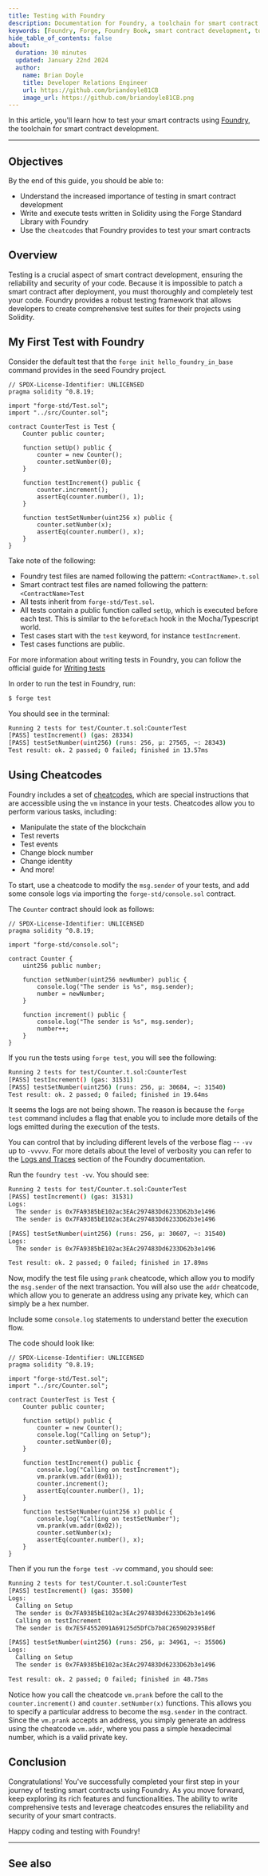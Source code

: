 ```yaml
---
title: Testing with Foundry
description: Documentation for Foundry, a toolchain for smart contract development. Learn how to test your smart contracts using Foundry.
keywords: [Foundry, Forge, Foundry Book, smart contract development, toolchain, testing, test]
hide_table_of_contents: false
about:
  duration: 30 minutes
  updated: January 22nd 2024
  author:
    name: Brian Doyle
    title: Developer Relations Engineer
    url: https://github.com/briandoyle81CB
    image_url: https://github.com/briandoyle81CB.png
---
```


In this article, you'll learn how to test your smart contracts using [Foundry], the toolchain for smart contract development.

---

## Objectives

By the end of this guide, you should be able to:

- Understand the increased importance of testing in smart contract development
- Write and execute tests written in Solidity using the Forge Standard Library with Foundry
- Use the `cheatcodes` that Foundry provides to test your smart contracts

## Overview

Testing is a crucial aspect of smart contract development, ensuring the reliability and security of your code. Because it is impossible to patch a smart contract after deployment, you must thoroughly and completely test your code. Foundry provides a robust testing framework that allows developers to create comprehensive test suites for their projects using Solidity.

## My First Test with Foundry

Consider the default test that the `forge init hello_foundry_in_base` command provides in the seed Foundry project.

```solidity
// SPDX-License-Identifier: UNLICENSED
pragma solidity ^0.8.19;

import "forge-std/Test.sol";
import "../src/Counter.sol";

contract CounterTest is Test {
    Counter public counter;

    function setUp() public {
        counter = new Counter();
        counter.setNumber(0);
    }

    function testIncrement() public {
        counter.increment();
        assertEq(counter.number(), 1);
    }

    function testSetNumber(uint256 x) public {
        counter.setNumber(x);
        assertEq(counter.number(), x);
    }
}
```

Take note of the following:

- Foundry test files are named following the pattern: `<ContractName>.t.sol`
- Smart contract test files are named following the pattern: `<ContractName>Test`
- All tests inherit from `forge-std/Test.sol`.
- All tests contain a public function called `setUp`, which is executed before each test. This is similar to the `beforeEach` hook in the Mocha/Typescript world.
- Test cases start with the `test` keyword, for instance `testIncrement`.
- Test cases functions are public.

For more information about writing tests in Foundry, you can follow the official guide for [Writing tests]

In order to run the test in Foundry, run:

```bash
$ forge test
```

You should see in the terminal:

```bash
Running 2 tests for test/Counter.t.sol:CounterTest
[PASS] testIncrement() (gas: 28334)
[PASS] testSetNumber(uint256) (runs: 256, μ: 27565, ~: 28343)
Test result: ok. 2 passed; 0 failed; finished in 13.57ms
```

## Using Cheatcodes

Foundry includes a set of [cheatcodes], which are special instructions that are accessible using the `vm` instance in your tests. Cheatcodes allow you to perform various tasks, including:

- Manipulate the state of the blockchain
- Test reverts
- Test events
- Change block number
- Change identity
- And more!

To start, use a cheatcode to modify the `msg.sender` of your tests, and add some console logs via importing the `forge-std/console.sol` contract.

The `Counter` contract should look as follows:

```solidity
// SPDX-License-Identifier: UNLICENSED
pragma solidity ^0.8.19;

import "forge-std/console.sol";

contract Counter {
    uint256 public number;

    function setNumber(uint256 newNumber) public {
        console.log("The sender is %s", msg.sender);
        number = newNumber;
    }

    function increment() public {
        console.log("The sender is %s", msg.sender);
        number++;
    }
}
```

If you run the tests using `forge test`, you will see the following:

```bash
Running 2 tests for test/Counter.t.sol:CounterTest
[PASS] testIncrement() (gas: 31531)
[PASS] testSetNumber(uint256) (runs: 256, μ: 30684, ~: 31540)
Test result: ok. 2 passed; 0 failed; finished in 19.64ms
```

It seems the logs are not being shown. The reason is because the `forge test` command includes a flag that enable you to include more details of the logs emitted during the execution of the tests.

You can control that by including different levels of the verbose flag -- `-vv` up to `-vvvvv`. For more details about the level of verbosity you can refer to the [Logs and Traces] section of the Foundry documentation.

Run the `foundry test -vv`. You should see:

```bash
Running 2 tests for test/Counter.t.sol:CounterTest
[PASS] testIncrement() (gas: 31531)
Logs:
  The sender is 0x7FA9385bE102ac3EAc297483Dd6233D62b3e1496
  The sender is 0x7FA9385bE102ac3EAc297483Dd6233D62b3e1496

[PASS] testSetNumber(uint256) (runs: 256, μ: 30607, ~: 31540)
Logs:
  The sender is 0x7FA9385bE102ac3EAc297483Dd6233D62b3e1496

Test result: ok. 2 passed; 0 failed; finished in 17.89ms
```

Now, modify the test file using `prank` cheatcode, which allow you to modify the `msg.sender` of the next transaction. You will also use the `addr` cheatcode, which allow you to generate an address using any private key, which can simply be a hex number.

Include some `console.log` statements to understand better the execution flow.

The code should look like:

```solidity
// SPDX-License-Identifier: UNLICENSED
pragma solidity ^0.8.19;

import "forge-std/Test.sol";
import "../src/Counter.sol";

contract CounterTest is Test {
    Counter public counter;

    function setUp() public {
        counter = new Counter();
        console.log("Calling on Setup");
        counter.setNumber(0);
    }

    function testIncrement() public {
        console.log("Calling on testIncrement");
        vm.prank(vm.addr(0x01));
        counter.increment();
        assertEq(counter.number(), 1);
    }

    function testSetNumber(uint256 x) public {
        console.log("Calling on testSetNumber");
        vm.prank(vm.addr(0x02));
        counter.setNumber(x);
        assertEq(counter.number(), x);
    }
}
```

Then if you run the `forge test -vv` command, you should see:

```bash
Running 2 tests for test/Counter.t.sol:CounterTest
[PASS] testIncrement() (gas: 35500)
Logs:
  Calling on Setup
  The sender is 0x7FA9385bE102ac3EAc297483Dd6233D62b3e1496
  Calling on testIncrement
  The sender is 0x7E5F4552091A69125d5DfCb7b8C2659029395Bdf

[PASS] testSetNumber(uint256) (runs: 256, μ: 34961, ~: 35506)
Logs:
  Calling on Setup
  The sender is 0x7FA9385bE102ac3EAc297483Dd6233D62b3e1496

Test result: ok. 2 passed; 0 failed; finished in 48.75ms
```

Notice how you call the cheatcode `vm.prank` before the call to the `counter.increment()` and `counter.setNumber(x)` functions. This allows you to specify a particular address to become the `msg.sender` in the contract. Since the `vm.prank` accepts an address, you simply generate an address using the cheatcode `vm.addr`, where you pass a simple hexadecimal number, which is a valid private key.

## Conclusion

Congratulations! You've successfully completed your first step in your journey of testing smart contracts using Foundry. As you move forward, keep exploring its rich features and functionalities. The ability to write comprehensive tests and leverage cheatcodes ensures the reliability and security of your smart contracts.

Happy coding and testing with Foundry!

---

## See also

[Foundry]: https://book.getfoundry.sh/
[Writing tests]: https://book.getfoundry.sh/forge/writing-tests
[cheatcodes]: https://book.getfoundry.sh/forge/cheatcodes
[Logs and Traces]: https://book.getfoundry.sh/forge/tests?highlight=vvv#logs-and-traces
